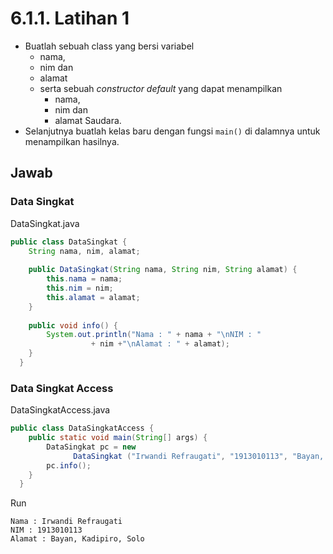 # 6.1.1. Latihan 1
- Buatlah sebuah class yang bersi variabel
  - nama, 
  - nim dan 
  - alamat 
  - serta sebuah *constructor default* yang dapat menampilkan 
     - nama, 
     - nim dan 
     - alamat Saudara. 
- Selanjutnya buatlah kelas baru dengan fungsi ``main()`` di dalamnya untuk menampilkan hasilnya.
## Jawab
### Data Singkat
DataSingkat.java
```java
public class DataSingkat {
    String nama, nim, alamat;
    
    public DataSingkat(String nama, String nim, String alamat) {
        this.nama = nama;
        this.nim = nim;
        this.alamat = alamat;
    }
    
    public void info() {
        System.out.println("Nama : " + nama + "\nNIM : "
                  + nim +"\nAlamat : " + alamat);
    }
  }
```
### Data Singkat Access
DataSingkatAccess.java
```java
public class DataSingkatAccess {
    public static void main(String[] args) {
        DataSingkat pc = new
              DataSingkat ("Irwandi Refraugati", "1913010113", "Bayan, Kadipiro, Solo");
        pc.info();
    }
  }
```
Run
```
Nama : Irwandi Refraugati     
NIM : 1913010113
Alamat : Bayan, Kadipiro, Solo
```
